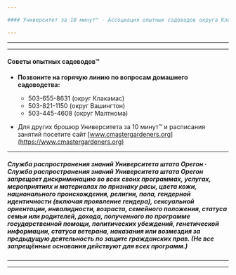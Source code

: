 ```yaml
---

#### Университет за 10 минут™ · Ассоциация опытных садоводов округа Клакамас · В сотрудничестве с и в поддержку Программы опытных садоводов OSU Extension™

---
```


---

---

#### Советы опытных садоводов™

- **Позвоните на горячую линию по вопросам домашнего садоводства:**
  - 503-655-8631 (округ Клакамас)
  - 503-821-1150 (округ Вашингтон)
  - 503-445-4608 (округ Малтнома)

- Для других брошюр Университета за 10 минут™ и расписания занятий посетите сайт [www.cmastergardeners.org](https://www.cmastergardeners.org)

---

##### Служба распространения знаний Университета штата Орегон · Служба распространения знаний Университета штата Орегон запрещает дискриминацию во всех своих программах, услугах, мероприятиях и материалах по признаку расы, цвета кожи, национального происхождения, религии, пола, гендерной идентичности (включая проявление гендера), сексуальной ориентации, инвалидности, возраста, семейного положения, статуса семьи или родителей, дохода, полученного по программе государственной помощи, политических убеждений, генетической информации, статуса ветерана, наказания или возмездия за предыдущую деятельность по защите гражданских прав. (Не все запрещённые основания действуют для всех программ.)

---
---